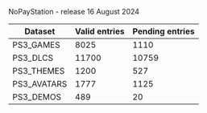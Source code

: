NoPayStation - release 16 August 2024

|  Dataset  |Valid entries|Pending entries|
|-----------|-------------|---------------|
| PS3_GAMES |     8025    |      1110     |
|  PS3_DLCS |    11700    |     10759     |
| PS3_THEMES|     1200    |      527      |
|PS3_AVATARS|     1777    |      1125     |
| PS3_DEMOS |     489     |       20      |